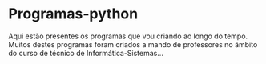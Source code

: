 # Programas-python
Aqui estão presentes os programas que vou criando ao longo do tempo. Muitos destes programas foram criados a mando de professores no âmbito do curso de técnico de Informática-Sistemas...

